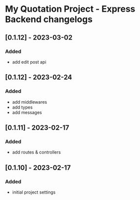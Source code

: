 # My Quotation Project - Express Backend changelogs

## [0.1.12] - 2023-03-02

### Added

- add edit post api

## [0.1.12] - 2023-02-24

### Added

- add middlewares
- add types
- add messages

## [0.1.11] - 2023-02-17

### Added

- add routes & controllers

## [0.1.10] - 2023-02-17

### Added

- initial project settings